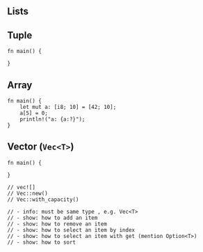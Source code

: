 <section class="slide">

# Lists

</section>

<section class="slide">

## Tuple

```rust,editable
fn main() {

}
```

</section>

<section class="slide">

## Array

```rust,editable
fn main() {
    let mut a: [i8; 10] = [42; 10];
    a[5] = 0;
    println!("a: {a:?}");
}
```

</section>


<section class="slide">

## Vector (`Vec<T>`)


```rust,editable
fn main() {

}

// vec![]
// Vec::new()
// Vec::with_capacity()

// - info: must be same type , e.g. Vec<T>
// - show: how to add an item
// - show: how to remove an item
// - show: how to select an item by index
// - show: how to select an item with get (mention Option<T>)
// - show: how to sort
```

</section>

